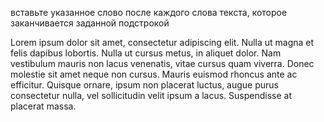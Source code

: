 вставьте указанное слово после каждого слова текста, которое заканчивается
заданной подстрокой

Lorem ipsum dolor sit amet, consectetur adipiscing elit.
Nulla ut magna et felis dapibus lobortis. Nulla ut cursus
 metus, in aliquet dolor. Nam vestibulum mauris non lacus
 venenatis, vitae cursus quam viverra. Donec molestie sit amet
  neque non cursus. Mauris euismod rhoncus ante ac efficitur.
   Quisque ornare, ipsum non placerat luctus, augue purus consectetur nulla,
    vel sollicitudin velit ipsum a lacus. Suspendisse at placerat massa.